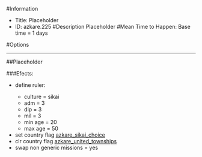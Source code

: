 #Information
 - Title: Placeholder
 - ID: azkare.225
#Description
Placeholder
#Mean Time to Happen:
Base time = 1 days

#Options

___
##Placeholder

###Efects:<ul><li>define ruler:</li><ul><li>culture = sikai</li><li>adm = 3</li><li>dip = 3</li><li>mil = 3</li><li>min age = 20</li><li>max age = 50</li></ul><li>set country flag [azkare_sikai_choice](../flags/azkare_sikai_choice.md)</li><li>clr country flag [azkare_united_townships](../flags/azkare_united_townships.md)</li><li>swap non generic missions = yes</li></ul>
